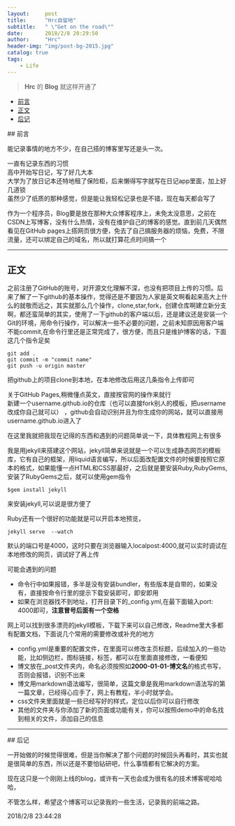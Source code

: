 ```yaml
---
layout:     post
title:      "Hrc自留地"
subtitle:   " \"Get on the road\""
date:       2018/2/8 20:29:50 
author:     "Hrc"
header-img: "img/post-bg-2015.jpg"
catalog: true
tags:
    - Life
---
```


> **Hrc** 的 **Blog** 就这样开通了



- [前言](#front)
- [正文](#article)
- [后记](#foot)

<p id="front"></p>
## 前言

能记录事情的地方不少，在自己搭的博客里写还是头一次。

一直有记录东西的习惯  
高中开始写日记，写了好几大本  
大学为了放日记本还特地租了保险柜，后来懒得写字就写在日记app里面，加上好几道锁  
虽然少了纸质的那种感觉，但是能让我轻松记录也是不错，现在每天都会写了

作为一个程序员，Blog要是放在那种大众博客程序上，未免太没意思，之前在CSDN上写博客，没有什么热情，没有在维护自己的博客的感觉。直到前几天偶然看见在GitHub pages上搭网页很方便，免去了自己搞服务器的烦恼，免费，不限流量，还可以绑定自己的域名，所以就打算花点时间搞一个

---
<p id="article"></p>

## 正文

之前注册了GitHub的账号，对开源文化理解不深，也没有把项目上传的习惯。后来了解了一下github的基本操作，觉得还是不要因为人家是英文啊看起来高大上什么的就敬而远之，其实就那么几个操作，clone,star,fork，创建仓库啊建立新分支啊，都还蛮简单的其实，使用了一下github的客户端以后，还是建议还是安装一个Git的环境，用命令行操作，可以解决一些不必要的问题，之前未知原因用客户端不能commit,在命令行里还是正常完成了，很方便，而且只是维护博客的话，下面这几个指令足矣

    git add .
	git commit -m "commit name"
	git push -u origin master

把github上的项目clone到本地，在本地修改后用这几条指令上传即可

关于GitHub Pages,稍微懂点英文，直接按官网的操作来就行  
新建一个username.github.io的仓库（也可以直接fork别人的模板，把username改成你自己就可以）  ，github会自动识别并且为你生成你的网站，就可以直接用username.github.io进入了
  
在这里我就把我现在记得的东西和遇到的问题简单说一下，具体教程网上有很多 
 
我是用jekyll来搭建这个网站，jekyll简单来说就是一个可以生成静态网页的模板库，它有自己的框架，用liquid语言编写，所以后面改配置文件的时候要按照它原本的格式，如果能懂一点HTML和CSS那最好，之后就是要安装Ruby,RubyGems,安装了RubyGems之后，就可以使用gem指令

    $gem install jekyll

来安装jekyll,可以说是很方便了  

Ruby还有一个很好的功能就是可以开启本地预览，

    jekyll serve  --watch

默认的端口号是4000，这时只要在浏览器输入localpost:4000,就可以实时调试在本地修改的网页，调试好了再上传

可能会遇到的问题

- 命令行中如果报错，多半是没有安装bundler，有些版本是自带的，如果没有，直接按命令行里的提示下载安装即可，即安即用
- 如果在浏览器找不到地址，打开目录下的_config.yml,在最下面输入port: 4000即可，**注意冒号后面有一个空格**

网上可以找到很多漂亮的jekyll模板，下载下来可以自己修改，Readme里大多都有配置文档，下面说几个常用的需要修改或补充的地方  


- config.yml是重要的配置文件，在里面可以修改主页标题，后续加入的一些功能，比如侧边栏，图标链接，标签，都可以在里面直接修改，一看便知  
- 博文放在_post文件夹内，命名必须按照如**2000-01-01-博文名**的格式书写，否则会报错，识别不出来
- 博文用markdown语法编写，很简单，这篇文章是我用markdown语法写的第一篇文章，已经得心应手了，网上有教程，半小时就学会。
- css文件夹里面就是一些已经写好的样式，定位以后你可以自行修改
- 其他的文件夹与你添加了新的页面或功能有关，你可以按照demo中的命名找到相关的文件，添加自己的信息


---
<p id="foot"></p>
## 后记

一开始做的时候觉得很难，但是当你解决了那个问题的时候回头再看时，其实也就是很简单的东西，所以还是不要怕钻研吧，什么事情都有它解决的方案。

现在这只是一个刚刚上线的blog，或许有一天也会成为很有名的技术博客呢哈哈哈，

不管怎么样，希望这个博客可以记录我的一些生活，记录我的前端之路。

2018/2/8 23:44:28 





